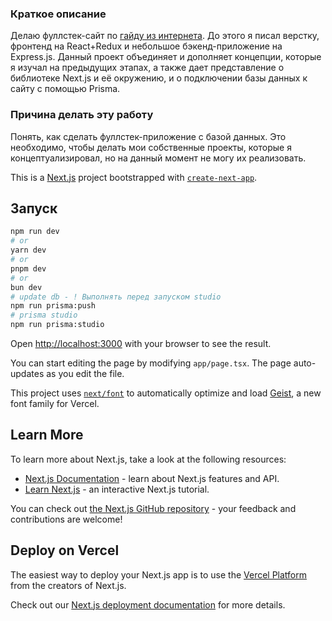 ### Краткое описание
Делаю фуллстек-сайт по [гайду из интернета](https://www.youtube.com/watch?v=GUwizGbY4cc). До этого я писал верстку, фронтенд на React+Redux и небольшое бэкенд-приложение на Express.js. Данный проект объединяет и дополняет концепции, которые я изучал на предыдущих этапах, а также дает представление о библиотеке Next.js и её окружению, и о подключении базы данных к сайту с помощью Prisma. 
### Причина делать эту работу
Понять, как сделать фуллстек-приложение с базой данных. Это необходимо, чтобы делать мои собственные проекты, которые я концептуализировал, но на данный момент не могу их реализовать. 


This is a [Next.js](https://nextjs.org) project bootstrapped with [`create-next-app`](https://nextjs.org/docs/app/api-reference/cli/create-next-app).

## Запуск

```bash
npm run dev
# or
yarn dev
# or
pnpm dev
# or
bun dev
# update db - ! Выполнять перед запуском studio
npm run prisma:push
# prisma studio
npm run prisma:studio
```

Open [http://localhost:3000](http://localhost:3000) with your browser to see the result.

You can start editing the page by modifying `app/page.tsx`. The page auto-updates as you edit the file.

This project uses [`next/font`](https://nextjs.org/docs/app/building-your-application/optimizing/fonts) to automatically optimize and load [Geist](https://vercel.com/font), a new font family for Vercel.

## Learn More

To learn more about Next.js, take a look at the following resources:

- [Next.js Documentation](https://nextjs.org/docs) - learn about Next.js features and API.
- [Learn Next.js](https://nextjs.org/learn) - an interactive Next.js tutorial.

You can check out [the Next.js GitHub repository](https://github.com/vercel/next.js) - your feedback and contributions are welcome!

## Deploy on Vercel

The easiest way to deploy your Next.js app is to use the [Vercel Platform](https://vercel.com/new?utm_medium=default-template&filter=next.js&utm_source=create-next-app&utm_campaign=create-next-app-readme) from the creators of Next.js.

Check out our [Next.js deployment documentation](https://nextjs.org/docs/app/building-your-application/deploying) for more details.
